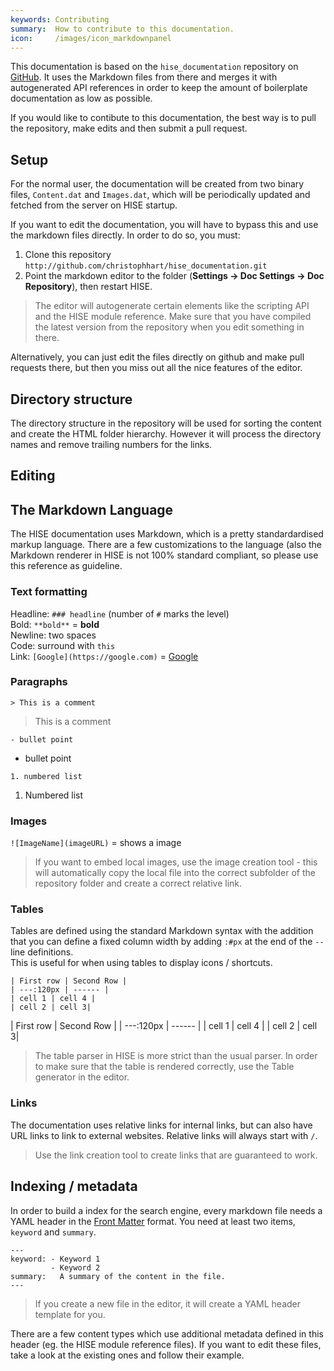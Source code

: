 ```yaml
---
keywords: Contributing
summary:  How to contribute to this documentation.
icon:     /images/icon_markdownpanel
---
```


This documentation is based on the `hise_documentation` repository on [GitHub](http://github.com/christophhart/hise_documentation/). 
It uses the Markdown files from there and merges it with autogenerated API references in order to keep the amount of boilerplate documentation as low as possible.

If you would like to contibute to this documentation, the best way is to pull the repository, make edits and then submit a pull request.

## Setup

For the normal user, the documentation will be created from two binary files, `Content.dat` and `Images.dat`, which will be 
periodically updated and fetched from the server on HISE startup.

If you want to edit the documentation, you will have to bypass this and use the markdown files directly. In order to do so, you must:

1. Clone this repository `http://github.com/christophhart/hise_documentation.git`
3. Point the markdown editor to the folder (**Settings -> Doc Settings -> Doc Repository**), then restart HISE.

> The editor will autogenerate certain elements like the scripting API and the HISE module reference. Make sure that you have compiled the latest version from the repository when you edit something in there.

Alternatively, you can just edit the files directly on github and make pull requests there, but then you miss out all the nice features of the editor.

## Directory structure

The directory structure in the repository will be used for sorting the content and create the HTML folder hierarchy. However it will process the directory names and remove trailing numbers for the links.


## Editing

## The Markdown Language

The HISE documentation uses Markdown, which is a pretty standardardised markup language. There are a few customizations to the language (also the Markdown renderer in HISE is not 100% standard compliant, so please use this reference as guideline.

### Text formatting

Headline: `### headline` (number of `#` marks the level)  
Bold: `**bold**` = **bold**  
Newline: two spaces  
Code: surround with `this`  
Link: `[Google](https://google.com)` = [Google](https://google.com)

### Paragraphs

`> This is a comment`
> This is a comment  

`- bullet point`

- bullet point

`1. numbered list`
1. Numbered list

### Images

`![ImageName](imageURL)` = shows a image

> If you want to embed local images, use the image creation tool - this will automatically copy the local file into the correct subfolder of the repository folder and create a correct relative link.


### Tables

Tables are defined using the standard Markdown syntax with the addition that you can define a fixed column width by adding `:#px` at the end of the `--` line definitions.  
This is useful for when using tables to display icons / shortcuts.


```
| First row | Second Row |
| ---:120px | ------ |
| cell 1 | cell 4 |
| cell 2 | cell 3|
```

| First row | Second Row |
| ---:120px | ------ |
| cell 1 | cell 4 |
| cell 2 | cell 3|

> The table parser in HISE is more strict than the usual parser. In order to make sure that the table is rendered correctly, use the Table generator in the editor.



### Links

The documentation uses relative links for internal links, but can also have URL links to link to external websites. 
Relative links will always start with `/`. 

> Use the link creation tool to create links that are guaranteed to work.

## Indexing / metadata

In order to build a index for the search engine, every markdown file needs a YAML header in the [Front Matter](https://jekyllrb.com/docs/front-matter/) format. You need at least two items, `keyword` and `summary`.

```
---
keyword: - Keyword 1
         - Keyword 2
summary:   A summary of the content in the file.
---
```

> If you create a new file in the editor, it will create a YAML header template for you.

There are a few content types which use additional metadata defined in this header (eg. the HISE module reference files). If you want to edit these files, take a look at the existing ones and follow their example.